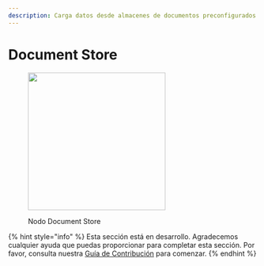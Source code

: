 ```yaml
---
description: Carga datos desde almacenes de documentos preconfigurados.
---
```


# Document Store

<figure><img src="../../../.gitbook/assets/image--6---1---1---1---1---1---1---1-.png" alt="" width="278"><figcaption><p>Nodo Document Store</p></figcaption></figure>

{% hint style="info" %}
Esta sección está en desarrollo. Agradecemos cualquier ayuda que puedas proporcionar para completar esta sección. Por favor, consulta nuestra [Guía de Contribución](../../../contributing/) para comenzar.
{% endhint %}

